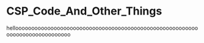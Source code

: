 # CSP_Code_And_Other_Things
hellooooooooooooooooooooooooooooooooooooooooooooooooooooooooooooooooooooooooooooo
